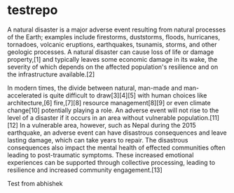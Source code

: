 # testrepo

A natural disaster is a major adverse event resulting from natural processes of the Earth; examples
include firestorms, duststorms, floods, hurricanes, tornadoes, volcanic eruptions, earthquakes,
tsunamis, storms, and other geologic processes. A natural disaster can cause loss of life or damage
property,[1] and typically leaves some economic damage in its wake, the severity of which depends on
the affected population's resilience and on the infrastructure available.[2]

In modern times, the divide between natural, man-made and man-accelerated is quite difficult to
draw[3][4][5] with human choices like architecture,[6] fire,[7][8] resource management[8][9] or even
climate change[10] potentially playing a role. An adverse event will not rise to the level of a
disaster if it occurs in an area without vulnerable population.[11][12] In a vulnerable area,
however, such as Nepal during the 2015 earthquake, an adverse event can have disastrous consequences
and leave lasting damage, which can take years to repair. The disastrous consequences also impact
the mental health of effected communities often leading to post-traumatic symptoms. These increased
emotional experiences can be supported through collective processing, leading to resilience and
increased community engagement.[13]

Test from abhishek